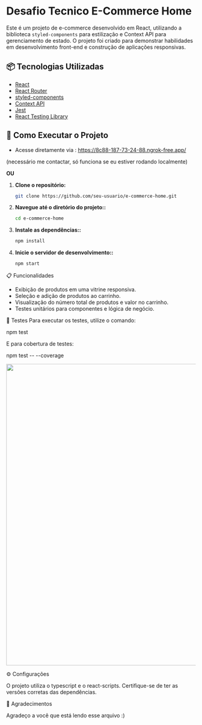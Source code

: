 # Desafio Tecnico E-Commerce Home

Este é um projeto de e-commerce desenvolvido em React, utilizando a biblioteca `styled-components` para estilização e Context API para gerenciamento de estado. O projeto foi criado para demonstrar habilidades em desenvolvimento front-end e construção de aplicações responsivas.

## 📦 Tecnologias Utilizadas

- [React](https://reactjs.org/)
- [React Router](https://reactrouter.com/)
- [styled-components](https://styled-components.com/)
- [Context API](https://reactjs.org/docs/context.html)
- [Jest](https://jestjs.io/)
- [React Testing Library](https://testing-library.com/docs/react-testing-library/intro)

## 🚀 Como Executar o Projeto

 - Acesse diretamente via : https://8c88-187-73-24-88.ngrok-free.app/

(necessário me contactar, só funciona se eu estiver rodando localmente)

**OU**

1. **Clone o repositório:**

   ```bash
   git clone https://github.com/seu-usuario/e-commerce-home.git
2.  **Navegue até o diretório do projeto::**
       ```bash
       cd e-commerce-home
       
4.  **Instale as dependências::**
       ```bash
       npm install

5.  **Inicie o servidor de desenvolvimento::**
      ```bash
      npm start


📋 Funcionalidades
- Exibição de produtos em uma vitrine responsiva.
- Seleção e adição de produtos ao carrinho.
- Visualização do número total de produtos e valor no carrinho.
- Testes unitários para componentes e lógica de negócio.

🧪 Testes
Para executar os testes, utilize o comando:

npm test

E para cobertura de testes: 

npm test -- --coverage

<img src="https://github.com/user-attachments/assets/f6152634-4939-4353-b428-2bce1ef02135" width="800"/>


⚙️ Configurações

O projeto utiliza o typescript e o react-scripts. Certifique-se de ter as versões corretas das dependências.

🙏 Agradecimentos

Agradeço a você que está lendo esse arquivo :)
